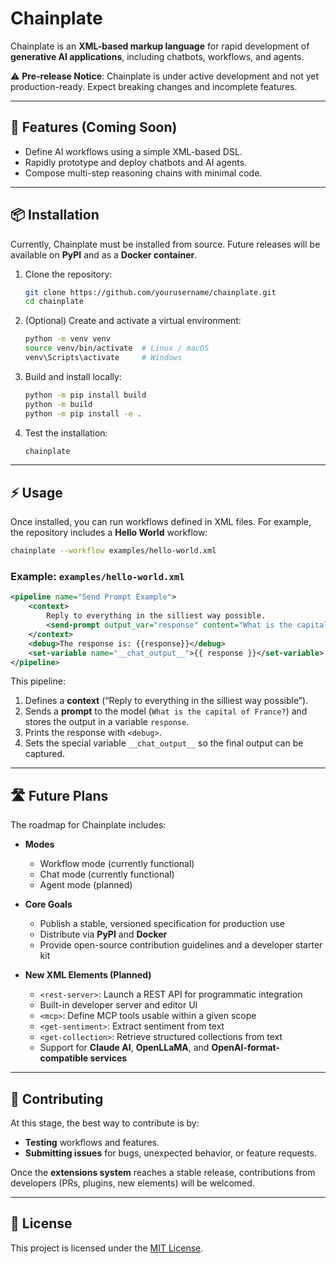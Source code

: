 # Chainplate

Chainplate is an **XML-based markup language** for rapid development of **generative AI applications**, including chatbots, workflows, and agents.  

⚠️ **Pre-release Notice**: Chainplate is under active development and not yet production-ready. Expect breaking changes and incomplete features.

---

## 🚀 Features (Coming Soon)
- Define AI workflows using a simple XML-based DSL.  
- Rapidly prototype and deploy chatbots and AI agents.  
- Compose multi-step reasoning chains with minimal code.  

---

## 📦 Installation

Currently, Chainplate must be installed from source. Future releases will be available on **PyPI** and as a **Docker container**.

1. Clone the repository:
   ```bash
   git clone https://github.com/yourusername/chainplate.git
   cd chainplate
   ```

2. (Optional) Create and activate a virtual environment:
   ```bash
   python -m venv venv
   source venv/bin/activate  # Linux / macOS
   venv\Scripts\activate     # Windows
   ```

3. Build and install locally:
   ```bash
   python -m pip install build
   python -m build
   python -m pip install -e .
   ```

4. Test the installation:
   ```bash
   chainplate
   ```

---

## ⚡ Usage

Once installed, you can run workflows defined in XML files. For example, the repository includes a **Hello World** workflow:

```bash
chainplate --workflow examples/hello-world.xml
```

### Example: `examples/hello-world.xml`

```xml
<pipeline name="Send Prompt Example">
    <context>
        Reply to everything in the silliest way possible.
        <send-prompt output_var="response" content="What is the capital of France?" />
    </context>
    <debug>The response is: {{response}}</debug>
    <set-variable name="__chat_output__">{{ response }}</set-variable>
</pipeline>
```

This pipeline:
1. Defines a **context** (“Reply to everything in the silliest way possible”).  
2. Sends a **prompt** to the model (`What is the capital of France?`) and stores the output in a variable `response`.  
3. Prints the response with `<debug>`.  
4. Sets the special variable `__chat_output__` so the final output can be captured.  

---

## 🛣️ Future Plans

The roadmap for Chainplate includes:  

- **Modes**  
  - Workflow mode (currently functional)  
  - Chat mode (currently functional)  
  - Agent mode (planned)  

- **Core Goals**  
  - Publish a stable, versioned specification for production use  
  - Distribute via **PyPI** and **Docker**  
  - Provide open-source contribution guidelines and a developer starter kit  

- **New XML Elements (Planned)**  
  - `<rest-server>`: Launch a REST API for programmatic integration  
  - Built-in developer server and editor UI  
  - `<mcp>`: Define MCP tools usable within a given scope  
  - `<get-sentiment>`: Extract sentiment from text  
  - `<get-collection>`: Retrieve structured collections from text  
  - Support for **Claude AI**, **OpenLLaMA**, and **OpenAI-format-compatible services**  

---

## 🤝 Contributing

At this stage, the best way to contribute is by:  
- **Testing** workflows and features.  
- **Submitting issues** for bugs, unexpected behavior, or feature requests.  

Once the **extensions system** reaches a stable release, contributions from developers (PRs, plugins, new elements) will be welcomed.  

---

## 📜 License

This project is licensed under the [MIT License](LICENSE).  